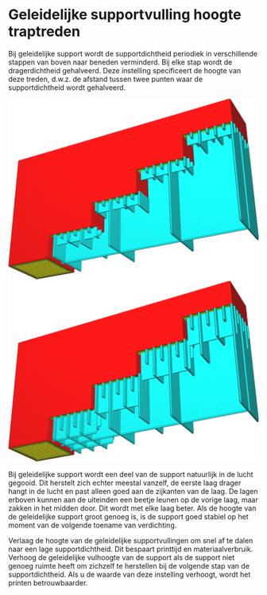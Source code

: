 Geleidelijke supportvulling hoogte traptreden
====
Bij geleidelijke support wordt de supportdichtheid periodiek in verschillende stappen van boven naar beneden verminderd. Bij elke stap wordt de dragerdichtheid gehalveerd. Deze instelling specificeert de hoogte van deze treden, d.w.z. de afstand tussen twee punten waar de supportdichtheid wordt gehalveerd.

<!--screenshot {
"image_path": "gradual_support_infill_step_height_1mm.png",
"modellen": [
    {
        "script": "trap.scad",
        "transformatie": ["roterenY(-90)", "scaleZ(0.5)"]
    }
],
"camerapositie": [49, 91, -38],
"instellingen": {
    "support_enable": waar,
    "support_pattern": "raster",
    "support_wall_count": 0,
    "support_infill_rate": 50,
    "gradual_support_infill_steps": 3,
    "gradual_support_infill_step_height": 1
},
"kleuren": 64
}-->
<!--screenshot {
"image_path": "gradual_support_infill_step_height_3mm.png",
"modellen": [
    {
        "script": "trap.scad",
        "transformatie": ["roterenY(-90)", "scaleZ(0.5)"]
    }
],
"camerapositie": [49, 91, -38],
"instellingen": {
    "support_enable": waar,
    "support_pattern": "raster",
    "support_wall_count": 0,
    "support_infill_rate": 50,
    "gradual_support_infill_steps": 3,
    "gradual_support_infill_step_height": 3
},
"kleuren": 64
}-->
![1mm staphoogte](../../../articles/images/gradual_support_infill_step_height_1mm.png)
![3mm staphoogte](../../../articles/images/gradual_support_infill_step_height_3mm.png)

Bij geleidelijke support wordt een deel van de support natuurlijk in de lucht gegooid. Dit herstelt zich echter meestal vanzelf, de eerste laag drager hangt in de lucht en past alleen goed aan de zijkanten van de laag. De lagen erboven kunnen aan de uiteinden een beetje leunen op de vorige laag, maar zakken in het midden door. Dit wordt met elke laag beter. Als de hoogte van de geleidelijke support groot genoeg is, is de support goed stabiel op het moment van de volgende toename van verdichting.

Verlaag de hoogte van de geleidelijke supportvullingen om snel af te dalen naar een lage supportdichtheid. Dit bespaart printtijd en materiaalverbruik. Verhoog de geleidelijke  vulhoogte van de support als de support niet genoeg ruimte heeft om zichzelf te herstellen bij de volgende stap van de supportdichtheid. Als u de waarde van deze instelling verhoogt, wordt het printen betrouwbaarder.